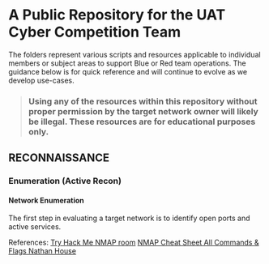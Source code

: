 # A Public Repository for the UAT Cyber Competition Team
The folders represent various scripts and resources applicable to individual members or subject areas to support Blue or Red team operations.  The guidance below is for quick reference and will continue to evolve as we develop use-cases.
> ### Using any of the resources within this repository without proper permission by the target network owner will likely be illegal.  These resources are for educational purposes only. 

## RECONNAISSANCE
### Enumeration (Active Recon)
#### Network Enumeration
The first step in evaluating a target network is to identify open ports and active services.

References: 
[Try Hack Me NMAP room](https://tryhackme.com/r/room/furthernmap)
[NMAP Cheat Sheet All Commands & Flags Nathan House](https://www.stationx.net/nmap-cheat-sheet/)
